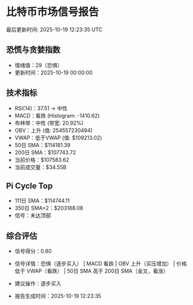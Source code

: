 # 比特币市场信号报告

最后更新时间: 2025-10-19 12:23:35 UTC

## 恐慌与贪婪指数
- 情绪值：29（恐惧）
- 更新时间：2025-10-19 00:00:00

## 技术指标
- RSI(14)：37.51 → 中性
- MACD：看跌 (Histogram: -1410.62)
- 布林带：中性 (带宽: 20.92%)
- OBV：上升 (值: 254557230494)
- VWAP：低于VWAP (值: $109213.02)
- 50日 SMA：$114181.39
- 200日 SMA：$107743.72
- 当前价格：$107583.62
- 当前成交量：$34.55B

## Pi Cycle Top
- 111日 SMA：$114744.11
- 350日 SMA×2：$203188.08
- 信号：未达顶部

## 综合评估
- 信号得分：0.80
- 信号详情：恐惧（逐步买入） | MACD 看跌 | OBV 上升（买压增加） | 价格低于 VWAP（看跌） | 50日 SMA 高于 200日 SMA（金叉，看涨）
- 建议操作：逐步买入

- 报告生成时间：2025-10-19 12:23:35